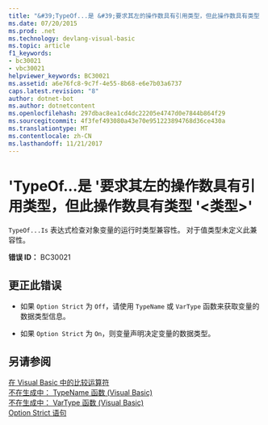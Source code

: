 ```yaml
---
title: "&#39;TypeOf...是 &#39;要求其左的操作数具有引用类型，但此操作数具有类型 &#39;&lt;类型&gt;&#39;"
ms.date: 07/20/2015
ms.prod: .net
ms.technology: devlang-visual-basic
ms.topic: article
f1_keywords:
- bc30021
- vbc30021
helpviewer_keywords: BC30021
ms.assetid: a6e76fc8-9c7f-4e55-8b68-e6e7b03a6737
caps.latest.revision: "8"
author: dotnet-bot
ms.author: dotnetcontent
ms.openlocfilehash: 297dbac8ea1cd4dc22205e4747d0e7844b864f29
ms.sourcegitcommit: 4f3fef493080a43e70e951223894768d36ce430a
ms.translationtype: MT
ms.contentlocale: zh-CN
ms.lasthandoff: 11/21/2017
---
```

# <a name="39typeofis39-requires-its-left-operand-to-have-a-reference-type-but-this-operand-has-the-type-39lttypegt39"></a>&#39;TypeOf...是 &#39;要求其左的操作数具有引用类型，但此操作数具有类型 &#39;&lt;类型&gt;&#39;
`TypeOf...Is` 表达式检查对象变量的运行时类型兼容性。 对于值类型未定义此兼容性。  
  
 **错误 ID：** BC30021  
  
## <a name="to-correct-this-error"></a>更正此错误  
  
-   如果 `Option Strict` 为 `Off`，请使用 `TypeName` 或 `VarType` 函数来获取变量的数据类型信息。  
  
-   如果 `Option Strict` 为 `On`，则变量声明决定变量的数据类型。  
  
## <a name="see-also"></a>另请参阅  
 [在 Visual Basic 中的比较运算符](../../visual-basic/programming-guide/language-features/operators-and-expressions/comparison-operators.md)  
 [不在生成中： TypeName 函数 (Visual Basic)](http://msdn.microsoft.com/en-us/6197bc6c-e8a6-4711-883c-0c95e94e272c)  
 [不在生成中： VarType 函数 (Visual Basic)](http://msdn.microsoft.com/en-us/e820b6fc-faa6-4de4-836a-0466032dc190)  
 [Option Strict 语句](../../visual-basic/language-reference/statements/option-strict-statement.md)
